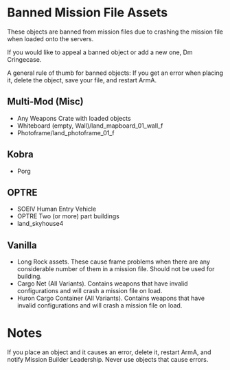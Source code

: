 # Banned Mission File Assets
These objects are banned from mission files due to crashing the mission file when loaded onto the servers. 

If you would like to appeal a banned object or add a new one, Dm Cringecase.

A general rule of thumb for banned objects: If you get an error when placing it, delete the object, save your file, and restart ArmA.

## Multi-Mod (Misc)
- Any Weapons Crate with loaded objects
- Whiteboard (empty, Wall)/land_mapboard_01_wall_f
- Photoframe/land_photoframe_01_f

## Kobra
- Porg

## OPTRE
- SOEIV Human Entry Vehicle
- OPTRE Two (or more) part buildings
- land_skyhouse4

## Vanilla
- Long Rock assets. These cause frame problems when there are any considerable number of them in a mission file. Should not be used for building.
- Cargo Net (All Variants). Contains weapons that have invalid configurations and will crash a mission file on load.
- Huron Cargo Container (All Variants). Contains weapons that have invalid configurations and will crash a mission file on load.

# Notes
If you place an object and it causes an error, delete it, restart ArmA, and notify Mission Builder Leadership. Never use objects that cause errors.
